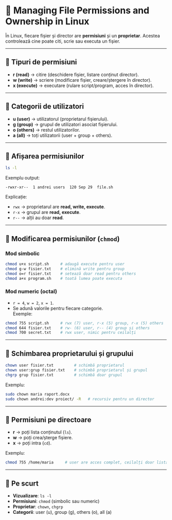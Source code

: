 # 📘 Managing File Permissions and Ownership in Linux

În Linux, fiecare fișier și director are **permisiuni** și un **proprietar**. Acestea controlează cine poate citi, scrie sau executa un fișier.

---

## 🔹 Tipuri de permisiuni
- **r (read)** → citire (deschidere fișier, listare conținut director).  
- **w (write)** → scriere (modificare fișier, creare/ștergere în director).  
- **x (execute)** → executare (rulare script/program, acces în director).  

---

## 🔹 Categorii de utilizatori
- **u (user)** → utilizatorul (proprietarul fișierului).  
- **g (group)** → grupul de utilizatori asociat fișierului.  
- **o (others)** → restul utilizatorilor.  
- **a (all)** → toți utilizatorii (user + group + others).  

---

## 🔹 Afișarea permisiunilor
```bash
ls -l
```
Exemplu output:
```
-rwxr-xr--  1 andrei users  120 Sep 29  file.sh
```
Explicație:  
- `rwx` → proprietarul are **read, write, execute**.  
- `r-x` → grupul are **read, execute**.  
- `r--` → alții au doar **read**.  

---

## 🔹 Modificarea permisiunilor (`chmod`)

### Mod simbolic
```bash
chmod u+x script.sh     # adaugă execute pentru user
chmod g-w fisier.txt    # elimină write pentru group
chmod o=r fisier.txt    # setează doar read pentru others
chmod a+x program.sh    # toată lumea poate executa
```

### Mod numeric (octal)
- `r = 4`, `w = 2`, `x = 1`.  
- Se adună valorile pentru fiecare categorie.  
Exemple:
```bash
chmod 755 script.sh     # rwx (7) user, r-x (5) group, r-x (5) others
chmod 644 fisier.txt    # rw- (6) user, r-- (4) group și others
chmod 700 secret.txt    # rwx user, nimic pentru ceilalți
```

---

## 🔹 Schimbarea proprietarului și grupului
```bash
chown user fisier.txt         # schimbă proprietarul
chown user:grup fisier.txt    # schimbă proprietarul și grupul
chgrp grup fisier.txt         # schimbă doar grupul
```

Exemplu:
```bash
sudo chown maria raport.docx
sudo chown andrei:dev proiect/ -R   # recursiv pentru un director
```

---

## 🔹 Permisiuni pe directoare
- **r** → poți lista conținutul (`ls`).  
- **w** → poți crea/șterge fișiere.  
- **x** → poți intra (`cd`).  

Exemplu:
```bash
chmod 755 /home/maria     # user are acces complet, ceilalți doar listare+intrare
```

---

## 🔹 Pe scurt
- **Vizualizare**: `ls -l`  
- **Permisiuni**: `chmod` (simbolic sau numeric)  
- **Proprietar**: `chown`, `chgrp`  
- **Categorii**: user (u), group (g), others (o), all (a)  
